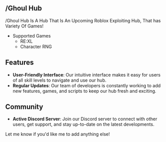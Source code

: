 ## /Ghoul Hub

/Ghoul Hub Is A Hub That Is An Upcoming Roblox Exploiting Hub, That has Variety Of Games!

- Supported Games
  - RE:XL
  - Character RNG

## Features

* **User-Friendly Interface**: Our intuitive interface makes it easy for users of all skill levels to navigate and use our hub.
* **Regular Updates**: Our team of developers is constantly working to add new features, games, and scripts to keep our hub fresh and exciting.

## Community

* **Active Discord Server**: Join our Discord server to connect with other users, get support, and stay up-to-date on the latest developments.

Let me know if you'd like me to add anything else!
